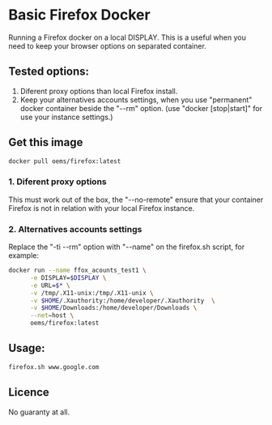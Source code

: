 # Basic Firefox Docker

Running a Firefox docker on a local DISPLAY. This is a useful when you need to keep your browser options on separated container.

## Tested options:

1. Diferent proxy options than local Firefox install.
2. Keep your alternatives accounts settings, when you use "permanent" docker container beside the "--rm" option. (use "docker [stop|start]" for use your instance settings.)

## Get this image

```bash
docker pull oems/firefox:latest
```

### 1. Diferent proxy options

This must work out of the box, the "--no-remote" ensure that your container Firefox is not in relation with your local Firefox instance.

### 2. Alternatives accounts settings

Replace the "-ti --rm" option with "--name" on the firefox.sh script, for example:

```bash
docker run --name ffox_acounts_test1 \
      -e DISPLAY=$DISPLAY \
      -e URL=$* \
      -v /tmp/.X11-unix:/tmp/.X11-unix \
      -v $HOME/.Xauthority:/home/developer/.Xauthority  \
      -v $HOME/Downloads:/home/developer/Downloads \
      --net=host \
      oems/firefox:latest
```

## Usage:

```bash
firefox.sh www.google.com
```
## Licence

No guaranty at all.
